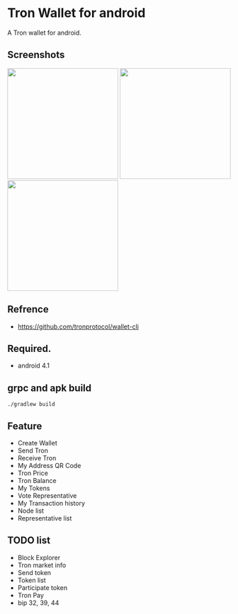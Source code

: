 # Tron Wallet for android

A Tron wallet for android.

## Screenshots
<img src="https://github.com/lky1001/tron-android-wallet/blob/develop/screenshots/device-2018-04-27-215149.png" width="250"> <img src="https://github.com/lky1001/tron-android-wallet/blob/develop/screenshots/device-2018-05-09-184200.png" width="250"> <img src="https://github.com/lky1001/tron-android-wallet/blob/develop/screenshots/device-2018-04-27-215251.png" width="250">

## Refrence
- https://github.com/tronprotocol/wallet-cli

## Required.
 - android 4.1
 
## grpc and apk build
```
./gradlew build
```

## Feature

- Create Wallet
- Send Tron
- Receive Tron
- My Address QR Code
- Tron Price
- Tron Balance
- My Tokens
- Vote Representative
- My Transaction history
- Node list
- Representative list


## TODO list

- Block Explorer
- Tron market info
- Send token
- Token list 
- Participate token
- Tron Pay
- bip 32, 39, 44
